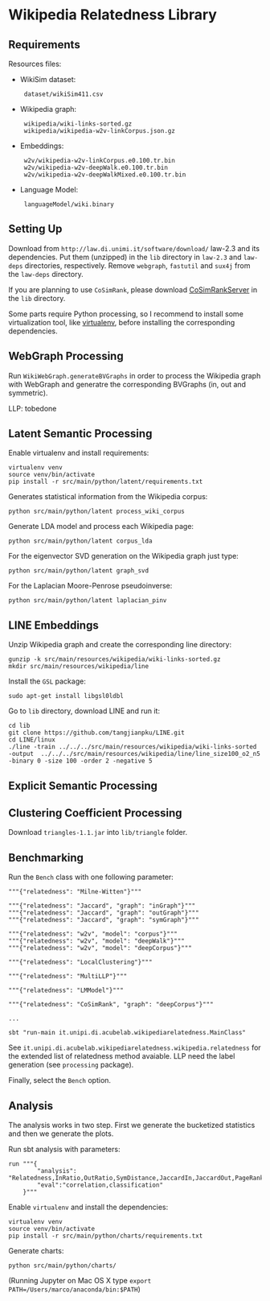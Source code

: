 Wikipedia Relatedness Library
=============================

Requirements
------------

Resources files:

 * WikiSim dataset:

        dataset/wikiSim411.csv

 * Wikipedia graph:

        wikipedia/wiki-links-sorted.gz
        wikipedia/wikipedia-w2v-linkCorpus.json.gz

 * Embeddings:

        w2v/wikipedia-w2v-linkCorpus.e0.100.tr.bin
        w2v/wikipedia-w2v-deepWalk.e0.100.tr.bin
        w2v/wikipedia-w2v-deepWalkMixed.e0.100.tr.bin

 * Language Model:

        languageModel/wiki.binary


Setting Up
----------

Download from `http://law.di.unimi.it/software/download/` law-2.3 and its dependencies. Put them (unzipped) in the `lib` directory in `law-2.3` and `law-deps` directories, respectively.
Remove `webgraph`, `fastutil` and `sux4j` from  the `law-deps` directory.

If you are planning to use `CoSimRank`, please download [CoSimRankServer](https://github.com/mponza/CoSimRankServer) in the `lib` directory.
   
Some parts require Python processing, so I recommend to install some virtualization tool, like [virtualenv](http://docs.python-guide.org/en/latest/dev/virtualenvs/), before installing the corresponding dependencies.


   
WebGraph Processing
-------------------

Run `WikiWebGraph.generateBVGraphs` in order to process the Wikipedia graph with WebGraph and generatre the corresponding BVGraphs (in, out and symmetric).

LLP: tobedone



Latent Semantic Processing
--------------------------

Enable virtualenv and install requirements:
    
    virtualenv venv
    source venv/bin/activate
    pip install -r src/main/python/latent/requirements.txt

Generates statistical information from the Wikipedia corpus:
    
    python src/main/python/latent process_wiki_corpus
    
Generate LDA model and process each Wikipedia page:

    python src/main/python/latent corpus_lda


For the eigenvector SVD generation on the Wikipedia graph just type:
    
    python src/main/python/latent graph_svd
    
For the Laplacian Moore-Penrose pseudoinverse:

    python src/main/python/latent laplacian_pinv
    
    

LINE Embeddings
---------------
    
Unzip Wikipedia graph and create the corresponding line directory:

    gunzip -k src/main/resources/wikipedia/wiki-links-sorted.gz
    mkdir src/main/resources/wikipedia/line

Install the `GSL` package:

    sudo apt-get install libgsl0ldbl

Go to `lib` directory, download LINE and run it: 
    
    cd lib
    git clone https://github.com/tangjianpku/LINE.git
    cd LINE/linux
    ./line -train ../../../src/main/resources/wikipedia/wiki-links-sorted -output  ../../../src/main/resources/wikipedia/line/line_size100_o2_n5 -binary 0 -size 100 -order 2 -negative 5
    
    



Explicit Semantic Processing
----------------------------

    
    

Clustering Coefficient Processing
---------------------------------

Download `triangles-1.1.jar` into `lib/triangle` folder.

    


    
Benchmarking
------------
  
Run the `Bench` class with one following parameter:
  
    """{"relatedness": "Milne-Witten"}"""
    
    """{"relatedness": "Jaccard", "graph": "inGraph"}"""
    """{"relatedness": "Jaccard", "graph": "outGraph"}"""
    """{"relatedness": "Jaccard", "graph": "symGraph"}"""
    
    """{"relatedness": "w2v", "model": "corpus"}"""
    """{"relatedness": "w2v", "model": "deepWalk"}"""
    """{"relatedness": "w2v", "model": "deepCorpus"}"""

    """{"relatedness": "LocalClustering"}"""
    
    """{"relatedness": "MultiLLP"}"""
    
    """{"relatedness": "LMModel"}"""
    
    """{"relatedness": "CoSimRank", "graph": "deepCorpus"}"""
    
    ...
    
    sbt "run-main it.unipi.di.acubelab.wikipediarelatedness.MainClass"

See `it.unipi.di.acubelab.wikipediarelatedness.wikipedia.relatedness` for the extended list of relatedness method avaiable.
LLP need the label generation (see `processing` package).


Finally, select the `Bench` option.


Analysis
--------

The analysis works in two step. First we generate the bucketized statistics and then we generate the plots.

Run sbt analysis with parameters:

    run """{
            "analysis": "Relatedness,InRatio,OutRatio,SymDistance,JaccardIn,JaccardOut,PageRank",
            "eval":"correlation,classification"
        }"""
    
Enable `virtualenv` and install the dependencies:

    virtualenv venv
    source venv/bin/activate
    pip install -r src/main/python/charts/requirements.txt

Generate charts:
    
    python src/main/python/charts/
    

(Running Jupyter on Mac OS X type `export PATH=/Users/marco/anaconda/bin:$PATH`)